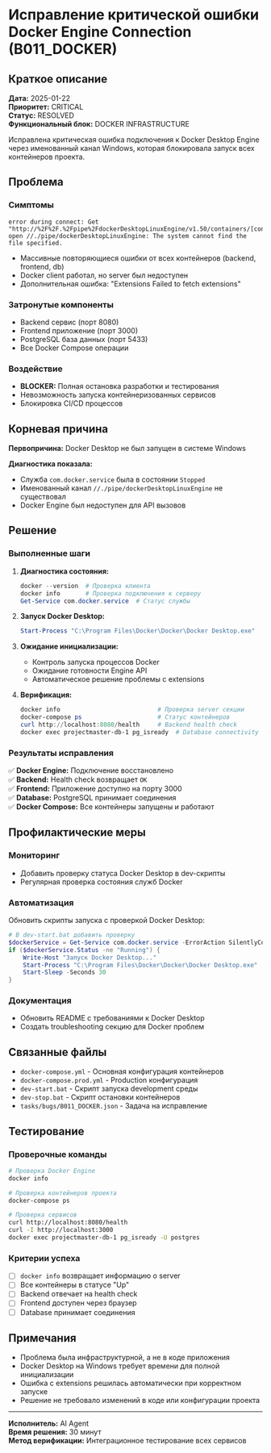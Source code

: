 # Исправление критической ошибки Docker Engine Connection (B011_DOCKER)

## Краткое описание

**Дата:** 2025-01-22  
**Приоритет:** CRITICAL  
**Статус:** RESOLVED  
**Функциональный блок:** DOCKER INFRASTRUCTURE  

Исправлена критическая ошибка подключения к Docker Desktop Engine через именованный канал Windows, которая блокировала запуск всех контейнеров проекта.

## Проблема

### Симптомы
```
error during connect: Get "http://%2F%2F.%2Fpipe%2FdockerDesktopLinuxEngine/v1.50/containers/[container_id]/json": 
open //./pipe/dockerDesktopLinuxEngine: The system cannot find the file specified.
```

- Массивные повторяющиеся ошибки от всех контейнеров (backend, frontend, db)
- Docker client работал, но server был недоступен
- Дополнительная ошибка: "Extensions Failed to fetch extensions"

### Затронутые компоненты
- Backend сервис (порт 8080)
- Frontend приложение (порт 3000) 
- PostgreSQL база данных (порт 5433)
- Все Docker Compose операции

### Воздействие
- **BLOCKER:** Полная остановка разработки и тестирования
- Невозможность запуска контейнеризованных сервисов
- Блокировка CI/CD процессов

## Корневая причина

**Первопричина:** Docker Desktop не был запущен в системе Windows

**Диагностика показала:**
- Служба `com.docker.service` была в состоянии `Stopped`
- Именованный канал `//./pipe/dockerDesktopLinuxEngine` не существовал
- Docker Engine был недоступен для API вызовов

## Решение

### Выполненные шаги

1. **Диагностика состояния:**
   ```powershell
   docker --version  # Проверка клиента
   docker info       # Проверка подключения к серверу
   Get-Service com.docker.service  # Статус службы
   ```

2. **Запуск Docker Desktop:**
   ```powershell
   Start-Process "C:\Program Files\Docker\Docker\Docker Desktop.exe"
   ```

3. **Ожидание инициализации:**
   - Контроль запуска процессов Docker
   - Ожидание готовности Engine API
   - Автоматическое решение проблемы с extensions

4. **Верификация:**
   ```powershell
   docker info                           # Проверка server секции
   docker-compose ps                     # Статус контейнеров
   curl http://localhost:8080/health     # Backend health check
   docker exec projectmaster-db-1 pg_isready  # Database connectivity
   ```

### Результаты исправления

✅ **Docker Engine:** Подключение восстановлено  
✅ **Backend:** Health check возвращает `OK`  
✅ **Frontend:** Приложение доступно на порту 3000  
✅ **Database:** PostgreSQL принимает соединения  
✅ **Docker Compose:** Все контейнеры запущены и работают  

## Профилактические меры

### Мониторинг
- Добавить проверку статуса Docker Desktop в dev-скрипты
- Регулярная проверка состояния служб Docker

### Автоматизация
Обновить скрипты запуска с проверкой Docker Desktop:

```powershell
# В dev-start.bat добавить проверку
$dockerService = Get-Service com.docker.service -ErrorAction SilentlyContinue
if ($dockerService.Status -ne "Running") {
    Write-Host "Запуск Docker Desktop..."
    Start-Process "C:\Program Files\Docker\Docker\Docker Desktop.exe"
    Start-Sleep -Seconds 30
}
```

### Документация
- Обновить README с требованиями к Docker Desktop
- Создать troubleshooting секцию для Docker проблем

## Связанные файлы

- `docker-compose.yml` - Основная конфигурация контейнеров
- `docker-compose.prod.yml` - Production конфигурация  
- `dev-start.bat` - Скрипт запуска development среды
- `dev-stop.bat` - Скрипт остановки контейнеров
- `tasks/bugs/B011_DOCKER.json` - Задача на исправление

## Тестирование

### Проверочные команды
```bash
# Проверка Docker Engine
docker info

# Проверка контейнеров проекта  
docker-compose ps

# Проверка сервисов
curl http://localhost:8080/health
curl -I http://localhost:3000
docker exec projectmaster-db-1 pg_isready -U postgres
```

### Критерии успеха
- [ ] `docker info` возвращает информацию о server
- [ ] Все контейнеры в статусе "Up"  
- [ ] Backend отвечает на health check
- [ ] Frontend доступен через браузер
- [ ] Database принимает соединения

## Примечания

- Проблема была инфраструктурной, а не в коде приложения
- Docker Desktop на Windows требует времени для полной инициализации
- Ошибка с extensions решилась автоматически при корректном запуске
- Решение не требовало изменений в коде или конфигурации проекта

---

**Исполнитель:** AI Agent  
**Время решения:** 30 минут  
**Метод верификации:** Интеграционное тестирование всех сервисов 